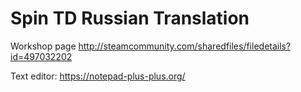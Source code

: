 # Spin TD Russian Translation


Workshop page http://steamcommunity.com/sharedfiles/filedetails?id=497032202

Text editor: https://notepad-plus-plus.org/